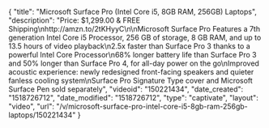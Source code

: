 {
    "title": "Microsoft Surface Pro (Intel Core i5, 8GB RAM, 256GB) Laptops",
    "description": "Price: $1,299.00 & FREE Shipping\nhttp:\/\/amzn.to\/2tKHyyC\n\nMicrosoft Surface Pro Features a 7th generation Intel Core i5 Processor, 256 GB of storage, 8 GB RAM, and up to 13.5 hours of video playback\n2.5x faster than Surface Pro 3 thanks to a powerful Intel Core Processor\n68% longer battery life than Surface Pro 3 and 50% longer than Surface Pro 4, for all-day power on the go\nImproved acoustic experience: newly redesigned front-facing speakers and quieter fanless cooling system\nSurface Pro Signature Type cover and Microsoft Surface Pen sold separately",
    "videoid": "150221434",
    "date_created": "1518726712",
    "date_modified": "1518726712",
    "type": "captivate",
    "layout": "video",
    "url": "\/v\/microsoft-surface-pro-intel-core-i5-8gb-ram-256gb-laptops\/150221434"
}